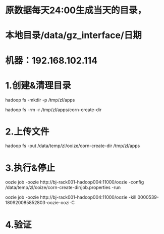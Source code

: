 
# 原数据每天24:00生成当天的目录，
# 本地目录/data/gz_interface/日期
# 机器：192.168.102.114 



# 1.创建&清理目录

hadoop fs -mkdir -p /tmp/zl/apps

hadoop fs -rm -r /tmp/zl/apps/corn-create-dir

# 2.上传文件

hadoop fs -put /data/temp/zl/ooize/corn-create-dir /tmp/zl/apps 


# 3.执行&停止

oozie job -oozie http://bj-rack001-hadoop004:11000/oozie -config /data/temp/zl/ooize/corn-create-dir/job.properties -run

oozie job -oozie http://bj-rack001-hadoop004:11000/oozie -kill 0000539-180920085852803-oozie-oozi-C



# 4.验证












